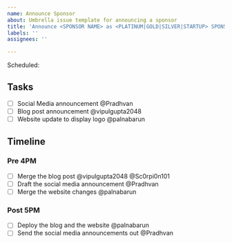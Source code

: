 ```yaml
---
name: Announce Sponsor
about: Umbrella issue template for announcing a sponsor
title: 'Announce <SPONSOR NAME> as <PLATINUM|GOLD|SILVER|STARTUP> SPONSOR'
labels: ''
assignees: ''

---
```


Scheduled: <DATE TIME>

## Tasks
- [ ] Social Media announcement @Pradhvan 
- [ ] Blog post announcement @vipulgupta2048 
- [ ] Website update to display <SPONSOR NAME> logo  @palnabarun 

## Timeline

### Pre 4PM
- [ ] Merge the blog post @vipulgupta2048 @Sc0rpi0n101 
- [ ] Draft the social media announcement @Pradhvan 
- [ ] Merge the website changes @palnabarun

### Post 5PM
- [ ] Deploy the blog and the website @palnabarun 
- [ ] Send the social media announcements out @Pradhvan 
